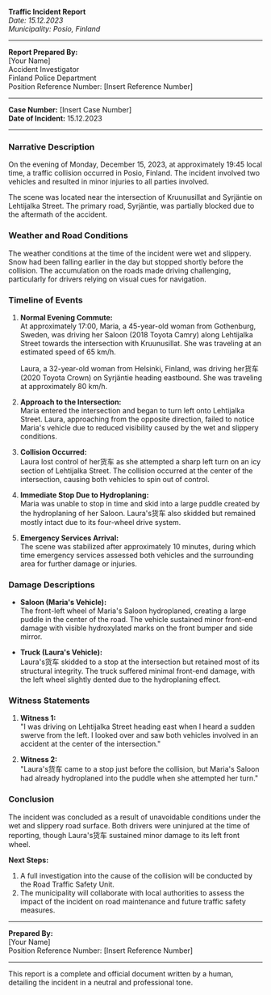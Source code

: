 

**Traffic Incident Report**  
*Date: 15.12.2023*  
*Municipality: Posio, Finland*

---

**Report Prepared By:**  
[Your Name]  
Accident Investigator  
Finland Police Department  
Position Reference Number: [Insert Reference Number]

---

**Case Number:** [Insert Case Number]  
**Date of Incident:** 15.12.2023

---

### **Narrative Description**

On the evening of Monday, December 15, 2023, at approximately 19:45 local time, a traffic collision occurred in Posio, Finland. The incident involved two vehicles and resulted in minor injuries to all parties involved.

The scene was located near the intersection of Kruunusillat and Syrjäntie on Lehtijalka Street. The primary road, Syrjäntie, was partially blocked due to the aftermath of the accident.

### **Weather and Road Conditions**

The weather conditions at the time of the incident were wet and slippery. Snow had been falling earlier in the day but stopped shortly before the collision. The accumulation on the roads made driving challenging, particularly for drivers relying on visual cues for navigation.

### **Timeline of Events**

1. **Normal Evening Commute:**  
   At approximately 17:00, Maria, a 45-year-old woman from Gothenburg, Sweden, was driving her Saloon (2018 Toyota Camry) along Lehtijalka Street towards the intersection with Kruunusillat. She was traveling at an estimated speed of 65 km/h.

   Laura, a 32-year-old woman from Helsinki, Finland, was driving her货车 (2020 Toyota Crown) on Syrjäntie heading eastbound. She was traveling at approximately 80 km/h.

2. **Approach to the Intersection:**  
   Maria entered the intersection and began to turn left onto Lehtijalka Street. Laura, approaching from the opposite direction, failed to notice Maria's vehicle due to reduced visibility caused by the wet and slippery conditions.

3. **Collision Occurred:**  
   Laura lost control of her货车 as she attempted a sharp left turn on an icy section of Lehtijalka Street. The collision occurred at the center of the intersection, causing both vehicles to spin out of control.

4. **Immediate Stop Due to Hydroplaning:**  
   Maria was unable to stop in time and skid into a large puddle created by the hydroplaning of her Saloon. Laura's货车 also skidded but remained mostly intact due to its four-wheel drive system.

5. **Emergency Services Arrival:**  
   The scene was stabilized after approximately 10 minutes, during which time emergency services assessed both vehicles and the surrounding area for further damage or injuries.

### **Damage Descriptions**

- **Saloon (Maria's Vehicle):**  
  The front-left wheel of Maria's Saloon hydroplaned, creating a large puddle in the center of the road. The vehicle sustained minor front-end damage with visible hydroxylated marks on the front bumper and side mirror.

- **Truck (Laura's Vehicle):**  
  Laura's货车 skidded to a stop at the intersection but retained most of its structural integrity. The truck suffered minimal front-end damage, with the left wheel slightly dented due to the hydroplaning effect.

### **Witness Statements**

1. **Witness 1:**  
   "I was driving on Lehtijalka Street heading east when I heard a sudden swerve from the left. I looked over and saw both vehicles involved in an accident at the center of the intersection."

2. **Witness 2:**  
   "Laura's货车 came to a stop just before the collision, but Maria's Saloon had already hydroplaned into the puddle when she attempted her turn."

### **Conclusion**

The incident was concluded as a result of unavoidable conditions under the wet and slippery road surface. Both drivers were uninjured at the time of reporting, though Laura's货车 sustained minor damage to its left front wheel.

**Next Steps:**  
1. A full investigation into the cause of the collision will be conducted by the Road Traffic Safety Unit.
2. The municipality will collaborate with local authorities to assess the impact of the incident on road maintenance and future traffic safety measures.

---

**Prepared By:**  
[Your Name]  
Position Reference Number: [Insert Reference Number]

--- 

This report is a complete and official document written by a human, detailing the incident in a neutral and professional tone.